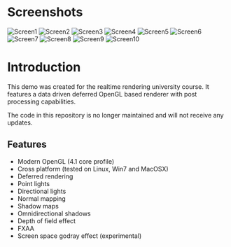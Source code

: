 # Screenshots

![Screen1](https://github.com/redagito/RTR2014/wiki/screenshots/screen1.png)
![Screen2](https://github.com/redagito/RTR2014/wiki/screenshots/screen2.png)
![Screen3](https://github.com/redagito/RTR2014/wiki/screenshots/screen3.png)
![Screen4](https://github.com/redagito/RTR2014/wiki/screenshots/screen4.png)
![Screen5](https://github.com/redagito/RTR2014/wiki/screenshots/screen5.png)
![Screen6](https://github.com/redagito/RTR2014/wiki/screenshots/screen6.png)
![Screen7](https://github.com/redagito/RTR2014/wiki/screenshots/screen7.png)
![Screen8](https://github.com/redagito/RTR2014/wiki/screenshots/screen8.png)
![Screen9](https://github.com/redagito/RTR2014/wiki/screenshots/screen9.png)
![Screen10](https://github.com/redagito/RTR2014/wiki/screenshots/screen10.png)

# Introduction

This demo was created for the realtime rendering university course. It features a data driven deferred OpenGL based renderer with post processing capabilities.

The code in this repository is no longer maintained and will not receive any updates.

## Features
* Modern OpenGL (4.1 core profile)
* Cross platform (tested on Linux, Win7 and MacOSX)
* Deferred rendering
* Point lights
* Directional lights
* Normal mapping
* Shadow maps
* Omnidirectional shadows
* Depth of field effect
* FXAA
* Screen space godray effect (experimental)
